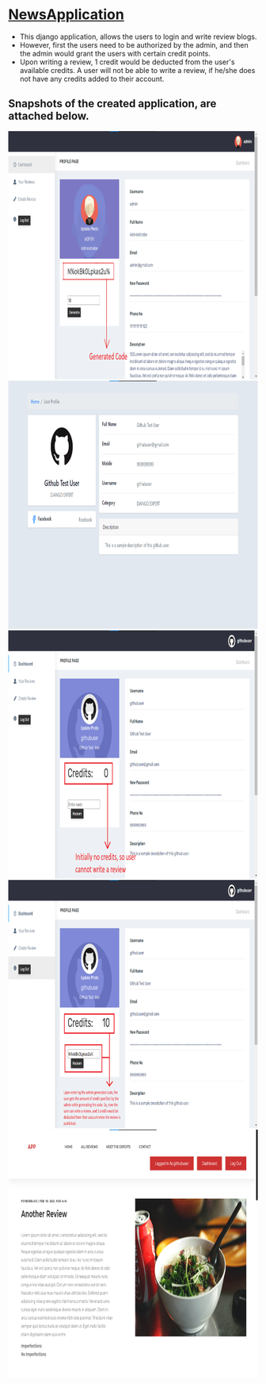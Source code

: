 # <a href="http://rishavm7.pythonanywhere.com/">NewsApplication</a>

- This django application, allows the users to login and write review blogs.
- However, first the users need to be authorized by the admin, and then the admin would grant the users with certain credit points.
- Upon writing a review, 1 credit would be deducted from the user's available credits. A user will not be able to write a review, if he/she does not have any credits added to their account.


## Snapshots of the created application, are attached below.

<img src="./images/first.png" height="500" width="1200">
<br>
<img src="./images/second.png" height="500" width="1200">
<br>
<img src="./images/third.png" height="500" width="1200">
<br>
<img src="./images/fourth.png" height="500" width="1200">
<br>
<img src="./images/fifth.png" height="500" width="1200">
